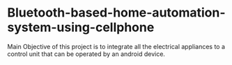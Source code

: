 # Bluetooth-based-home-automation-system-using-cellphone
Main Objective of this project is to integrate all the electrical appliances to a control unit that can be operated by an android device.
